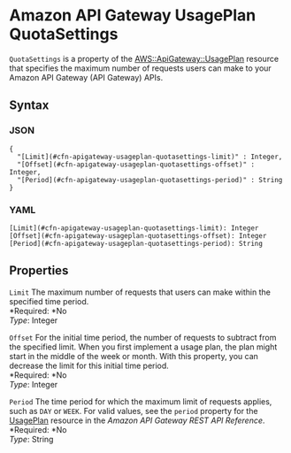 # Amazon API Gateway UsagePlan QuotaSettings<a name="aws-properties-apigateway-usageplan-quotasettings"></a>

`QuotaSettings` is a property of the [AWS::ApiGateway::UsagePlan](aws-resource-apigateway-usageplan.md) resource that specifies the maximum number of requests users can make to your Amazon API Gateway \(API Gateway\) APIs\.

## Syntax<a name="aws-properties-apigateway-usageplan-quotasettings-syntax"></a>

### JSON<a name="aws-properties-apigateway-usageplan-quotasettings-syntax.json"></a>

```
{
  "[Limit](#cfn-apigateway-usageplan-quotasettings-limit)" : Integer,
  "[Offset](#cfn-apigateway-usageplan-quotasettings-offset)" : Integer,
  "[Period](#cfn-apigateway-usageplan-quotasettings-period)" : String
}
```

### YAML<a name="aws-properties-apigateway-usageplan-quotasettings-syntax.yaml"></a>

```
[Limit](#cfn-apigateway-usageplan-quotasettings-limit): Integer
[Offset](#cfn-apigateway-usageplan-quotasettings-offset): Integer
[Period](#cfn-apigateway-usageplan-quotasettings-period): String
```

## Properties<a name="aws-properties-apigateway-usageplan-quotasettings-properties"></a>

`Limit`  <a name="cfn-apigateway-usageplan-quotasettings-limit"></a>
The maximum number of requests that users can make within the specified time period\.  
*Required: *No  
*Type*: Integer

`Offset`  <a name="cfn-apigateway-usageplan-quotasettings-offset"></a>
For the initial time period, the number of requests to subtract from the specified limit\. When you first implement a usage plan, the plan might start in the middle of the week or month\. With this property, you can decrease the limit for this initial time period\.  
*Required: *No  
*Type*: Integer

`Period`  <a name="cfn-apigateway-usageplan-quotasettings-period"></a>
The time period for which the maximum limit of requests applies, such as `DAY` or `WEEK`\. For valid values, see the `period` property for the [UsagePlan](http://docs.aws.amazon.com/apigateway/api-reference/resource/usage-plan) resource in the *Amazon API Gateway REST API Reference*\.  
*Required: *No  
*Type*: String